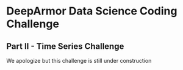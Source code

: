 # DeepArmor Data Science Coding Challenge

## Part II - Time Series Challenge

We apologize but this challenge is still under construction